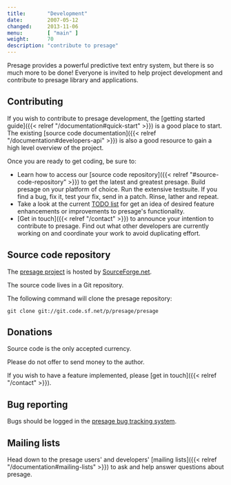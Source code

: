 ```yaml
---
title:       "Development"
date:        2007-05-12
changed:     2013-11-06
menu:        [ "main" ]
weight:	     70
description: "contribute to presage"
---
```


Presage provides a powerful predictive text entry system, but there is so much more to be done! Everyone is invited to help project development and contribute to presage library and applications.


## Contributing

If you wish to contribute to presage development, the [getting started guide]({{< relref "/documentation#quick-start" >}}) is a good place to start. The existing [source code documentation]({{< relref "/documentation#developers-api" >}}) is also a good resource to gain a high level overview of the project.

Once you are ready to get coding, be sure to:

  * Learn how to access our [source code repository]({{< relref "#source-code-repository" >}}) to get the latest and greatest presage. Build presage on your platform of choice. Run the extensive testsuite. If you find a bug, fix it, test your fix, send in a patch. Rinse, lather and repeat.
  * Take a look at the current [TODO list](http://sourceforge.net/p/presage/presage/ci/master/tree/TODO) for get an idea of desired feature enhancements or improvements to presage's functionality.
  * [Get in touch]({{< relref "/contact" >}}) to announce your intention to contribute to presage. Find out what other developers are currently working on and coordinate your work to avoid duplicating effort.


## Source code repository

The [presage project](http://sourceforge.net/projects/presage/) is hosted by [SourceForge.net](http://sourceforge.net/).

The source code lives in a Git repository.

The following command will clone the presage repository:

    git clone git://git.code.sf.net/p/presage/presage



## Donations

Source code is the only accepted currency.

Please do not offer to send money to the author.

If you wish to have a feature implemented, please [get in touch]({{< relref "/contact" >}}).


## Bug reporting

Bugs should be logged in the [presage bug tracking system](https://sourceforge.net/p/presage/bugs/).


## Mailing lists

Head down to the presage users' and developers' [mailing lists]({{< relref "/documentation#mailing-lists" >}}) to ask and help answer questions about presage.
